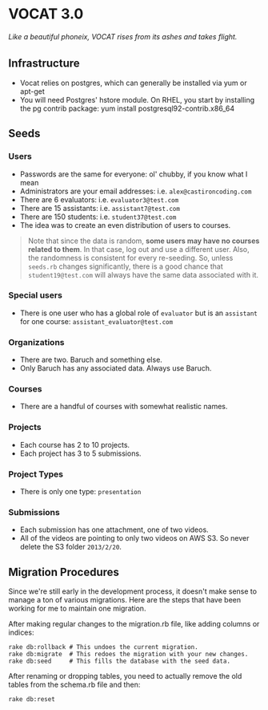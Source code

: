 # VOCAT 3.0
###### Like a beautiful phoneix, VOCAT rises from its ashes and takes flight.

## Infrastructure
- Vocat relies on postgres, which can generally be installed via yum or apt-get
- You will need Postgres' hstore module. On RHEL, you start by installing the pg contrib package: yum install postgresql92-contrib.x86_64

## Seeds

### Users
- Passwords are the same for everyone: ol' chubby, if you know what I mean
- Administrators are your email addresses: i.e. `alex@castironcoding.com`
- There are 6 evaluators: i.e. `evaluator3@test.com`
- There are 15 assistants: i.e. `assistant7@test.com`
- There are 150 students: i.e. `student37@test.com`
- The idea was to create an even distribution of users to courses. 

> Note that since the data is random, **some users may have no courses related to them**. In that case, log out and use a different user. Also, the randomness is consistent for every re-seeding. So, unless `seeds.rb` changes significantly, there is a good chance that `student19@test.com` will always have the same data associated with it.

### Special users
- There is one user who has a global role of `evaluator` but is an `assistant` for one course: `assistant_evaluator@test.com`

### Organizations
- There are two. Baruch and something else. 
- Only Baruch has any associated data. Always use Baruch.

### Courses
- There are a handful of courses with somewhat realistic names.

### Projects
- Each course has 2 to 10 projects.
- Each project has 3 to 5 submissions.

### Project Types
- There is only one type: `presentation`

### Submissions
- Each submission has one attachment, one of two videos. 
- All of the videos are pointing to only two videos on AWS S3. So never delete the S3 folder `2013/2/20`.

## Migration Procedures

Since we're still early in the development process, it doesn't make sense to manage a ton of various migrations. Here are the steps that have been working for me to maintain one migration.

After making regular changes to the migration.rb file, like adding columns or indices:

    rake db:rollback # This undoes the current migration.
	rake db:migrate  # This redoes the migration with your new changes.
	rake db:seed     # This fills the database with the seed data.
			    
After renaming or dropping tables, you need to actually remove the old tables from the schema.rb file and then:

    rake db:reset
